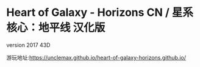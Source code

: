 # Heart of Galaxy - Horizons CN / 星系核心：地平线 汉化版
version 2017 43D

游玩地址:https://unclemax.github.io/heart-of-galaxy-horizons.github.io/
